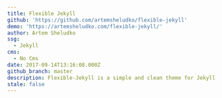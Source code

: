 ```yaml
---
title: Flexible Jekyll
github: 'https://github.com/artemsheludko/flexible-jekyll'
demo: 'https://artemsheludko.com/flexible-jekyll/'
author: Artem Sheludko
ssg:
  - Jekyll
cms:
  - No Cms
date: 2017-09-14T13:16:08.000Z
github_branch: master
description: Flexible-Jekyll is a simple and clean theme for Jekyll
stale: false
---
```

